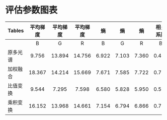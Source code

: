 # 评估参数图表
| Tables|平均梯度|平均梯度|平均梯度|熵|熵|熵|相关系数|相关系数|相关系数|
| ------------- |:-------:|:-------:|:-------:|:-------:|:----------:|:--------:|:------:|:------:|----:|
|        |B|G|R|B|G|R|B|G|R
| 原多光谱       | 9.756    |   13.894 |  14.756  | 6.922|7.103 | 7.360| 0.415 | 0.254 |  0.702
| 加权融合       | 18.367    |   14.214 |15.669    |  7.671 |  7.585|  7.722 | 0.726| 0.677| 0.652
| 比值变换       | 9.544    |  7.295 | 7.598   | 6.580  | 5.828 | 5.950 |0.511 | 0.400 | 0.539
| 乘积变换       | 16.152    |   13.968 | 14.661   | 7.154  |   6.794|  6.866|0.737|0.553|0.690

